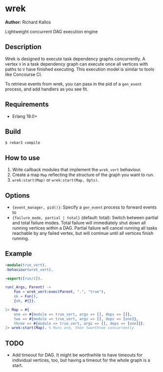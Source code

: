 wrek
=====

__Author:__ Richard Kallos

Lightweight concurrent DAG execution engine


Description
-----------

Wrek is designed to execute task dependency graphs concurrently.  A vertex `V`
in a task dependency graph can execute once all vertices with paths to `V` have
finished executing. This execution model is similar to tools like Concourse CI.

To retrieve events from wrek, you can pass in the pid of a `gen_event` process,
and add handlers as you see fit.


Requirements
------------

* Erlang 19.0+


Build
-----

    $ rebar3 compile


How to use
----------

1. Write callback modules that implement the `wrek_vert` behaviour.
2. Create a map `Map` reflecting the structure of the graph you want to run.
3. `wrek:start(Map)` or `wrek:start(Map, Opts)`.


Options
-------

- `{event_manager, pid()}`: Specify a `gen_event` process to forward events to
- `{failure_mode, partial | total}` (default: total): Switch between partial and total failure modes. Total failure will immediately shut down all running vertices within a DAG. Partial failure will cancel running all tasks reachable by any failed vertex, but will continue until all vertices finish running.


Example
-------
```erlang
-module(true_vert).
-behaviour(wrek_vert).

-export([run/2]).

run(_Args, Parent) ->
    Fun = wrek_vert:exec(Parent, ".", "true"),
    ok = Fun(),
    {ok, #{}}.
```

```erlang
1> Map = #{
    one => #{module => true_vert, args => [], deps => []},
    two => #{module => true_vert, args => [], deps => [one]},
    three => #{module => true_vert, args => [], deps => [one]}}.
2> wrek:start(Map). % Runs one, then two+three concurrently
```

TODO
----

- Add timeout for DAG. It might be worthwhile to have timeouts for individual vertices, too, but having a timeout for the whole graph is a start.
